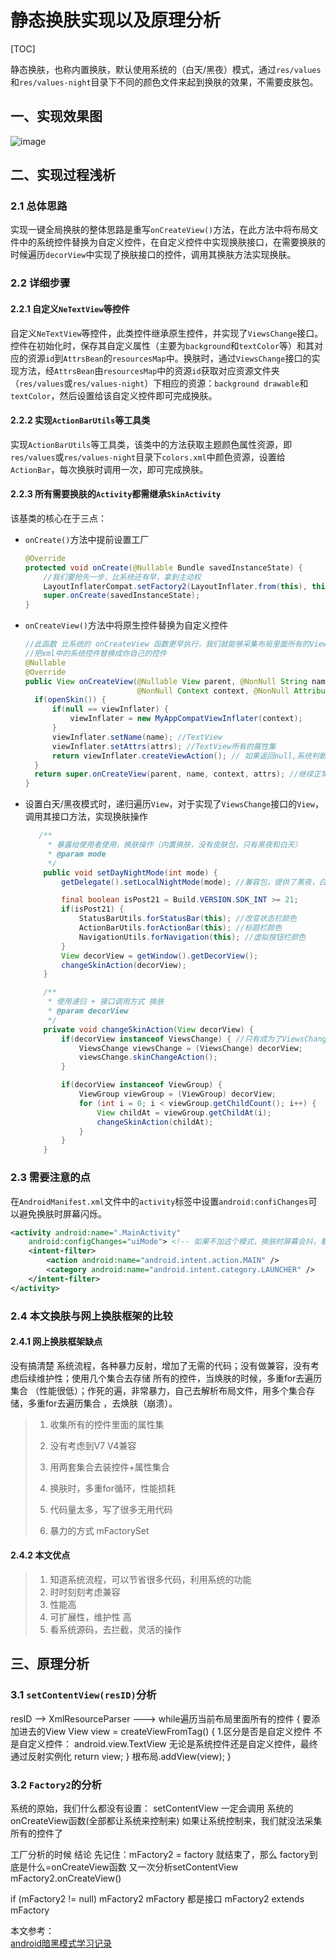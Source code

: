 # 静态换肤实现以及原理分析

[TOC]

静态换肤，也称内置换肤，默认使用系统的（白天/黑夜）模式，通过`res/values`和`res/values-night`目录下不同的颜色文件来起到换肤的效果，不需要皮肤包。

## 一、实现效果图

![image](https://github.com/tianyalu/NeStaticSkinPeeler/raw/master/show/show.gif)  

## 二、实现过程浅析

### 2.1  总体思路 

实现一键全局换肤的整体思路是重写`onCreateView()`方法，在此方法中将布局文件中的系统控件替换为自定义控件，在自定义控件中实现换肤接口，在需要换肤的时候遍历`decorView`中实现了换肤接口的控件，调用其换肤方法实现换肤。

### 2.2 详细步骤

#### 2.2.1 自定义`NeTextView`等控件
自定义`NeTextView`等控件，此类控件继承原生控件，并实现了`ViewsChange`接口。控件在初始化时，保存其自定义属性（主要为`background`和`textColor`等）和其对应的资源`id`到`AttrsBean`的`resourcesMap`中。换肤时，通过`ViewsChange`接口的实现方法，经`AttrsBean`由`resourcesMap`中的资源`id`获取对应资源文件夹（`res/values`或`res/values-night`）下相应的资源：`background drawable`和`textColor`，然后设置给该自定义控件即可完成换肤。  

#### 2.2.2 实现`ActionBarUtils`等工具类
实现`ActionBarUtils`等工具类，该类中的方法获取主题颜色属性资源，即`res/values`或`res/values-night`目录下`colors.xml`中颜色资源，设置给`ActionBar`，每次换肤时调用一次，即可完成换肤。  

#### 2.2.3 所有需要换肤的`Activity`都需继承`SkinActivity`  
该基类的核心在于三点：  

* `onCreate()`方法中提前设置工厂  

  ```java
  @Override
  protected void onCreate(@Nullable Bundle savedInstanceState) {
      //我们要抢先一步，比系统还有早，拿到主动权
      LayoutInflaterCompat.setFactory2(LayoutInflater.from(this), this);
      super.onCreate(savedInstanceState);
  }
  ```

* `onCreateView()`方法中将原生控件替换为自定义控件

  ```java
  //此函数 比系统的 onCreateView 函数更早执行，我们就能够采集布局里面所有的View
  //把xml中的系统控件替换成你自己的控件
  @Nullable
  @Override
  public View onCreateView(@Nullable View parent, @NonNull String name,
                           @NonNull Context context, @NonNull AttributeSet attrs) {
  	if(openSkin()) {
  		if(null == viewInflater) {
  			viewInflater = new MyAppCompatViewInflater(context);
  		}
  		viewInflater.setName(name); //TextView
  		viewInflater.setAttrs(attrs); //TextView所有的属性集
  		return viewInflater.createViewAction(); // 如果返回null,系统判断时 null, 就会走系统的，不影响
    }
    return super.onCreateView(parent, name, context, attrs); //继续正常走系统的
  }
  ```

* 设置白天/黑夜模式时，递归遍历`View`，对于实现了`ViewsChange`接口的`View`，调用其接口方法，实现换肤操作

  ```java
     /**
       * 暴露给使用者使用，换肤操作（内置换肤，没有皮肤包，只有黑夜和白天）
       * @param mode
       */
      public void setDayNightMode(int mode) {
          getDelegate().setLocalNightMode(mode); //兼容包，提供了黑夜，白天模式
  
          final boolean isPost21 = Build.VERSION.SDK_INT >= 21;
          if(isPost21) {
              StatusBarUtils.forStatusBar(this); //改变状态栏颜色
              ActionBarUtils.forActionBar(this); //标题栏颜色
              NavigationUtils.forNavigation(this); //虚拟按钮栏颜色
          }
          View decorView = getWindow().getDecorView();
          changeSkinAction(decorView);
      }
  
      /**
       * 使用递归 + 接口调用方式 换肤
       * @param decorView
       */
      private void changeSkinAction(View decorView) {
          if(decorView instanceof ViewsChange) { //只有成为了ViewsChange标准，才有资格换肤
              ViewsChange viewsChange = (ViewsChange) decorView;
              viewsChange.skinChangeAction();
          }
  
          if(decorView instanceof ViewGroup) {
              ViewGroup viewGroup = (ViewGroup) decorView;
              for (int i = 0; i < viewGroup.getChildCount(); i++) {
                  View childAt = viewGroup.getChildAt(i);
                  changeSkinAction(childAt);
              }
          }
      }
  ```

  

### 2.3 需要注意的点

在`AndroidManifest.xml`文件中的`activity`标签中设置`android:confiChanges`可以避免换肤时屏幕闪烁。  

```xml
<activity android:name=".MainActivity"
    android:configChanges="uiMode"> <!-- 如果不加这个模式，换肤时屏幕会抖，看起来不爽-->
    <intent-filter>
        <action android:name="android.intent.action.MAIN" />
        <category android:name="android.intent.category.LAUNCHER" />
    </intent-filter>
</activity>
```

### 2.4 本文换肤与网上换肤框架的比较

#### 2.4.1 网上换肤框架缺点  
没有搞清楚 系统流程，各种暴力反射，增加了无需的代码；没有做兼容，没有考虑后续维护性；使用几个集合去存储 所有的控件，当焕肤的时候，多重for去遍历集合 （性能很低）；作死的遍，非常暴力，自己去解析布局文件，用多个集合存储，多重for去遍历集合 ，去焕肤（崩溃）。

> 1. 收集所有的控件里面的属性集  
>
> 2. 没有考虑到V7 V4兼容  
> 3. 用两套集合去装控件+属性集合  
> 4. 换肤时，多重for循环，性能损耗
> 5. 代码量太多，写了很多无用代码
> 6. 暴力的方式 mFactorySet

#### 2.4.2 本文优点  

> 1. 知道系统流程，可以节省很多代码，利用系统的功能
> 2. 时时刻刻考虑兼容
> 3. 性能高
> 4. 可扩展性，维护性 高
> 5. 看系统源码，去拦截，灵活的操作

## 三、原理分析

### 3.1 `setContentView(resID)`分析  

resID  --> XmlResourceParser ---> while遍历当前布局里面所有的控件
{
    要添加进去的View View view = createViewFromTag() {
        1.区分是否是自定义控件
        不是自定义控件： android.view.TextView
        无论是系统控件还是自定义控件，最终通过反射实例化
        return view;
    }
    根布局.addView(view);
}

### 3.2 `Factory2`的分析  

系统的原始，我们什么都没有设置： setContentView
一定会调用 系统的onCreateView函数(全部都让系统来控制来) 如果让系统控制来，我们就没法采集所有的控件了

工厂分析的时候  结论 先记住：mFactory2 = factory 就结束了，那么 factory到底是什么=onCreateView函数
又一次分析setContentView  mFactory2.onCreateView()

if (mFactory2 != null) mFactory2  mFactory  都是接口   mFactory2 extends mFactory

本文参考：  
[android暗黑模式学习记录](https://www.yuque.com/docs/share/a80426d9-7607-49c3-9c4d-47e86f972f7c?#)